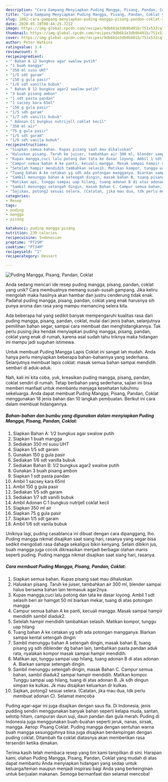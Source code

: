 ```yaml
---
description: "Cara Gampang Menyiapkan Puding Mangga, Pisang, Pandan, Coklat yang Enak"
title: "Cara Gampang Menyiapkan Puding Mangga, Pisang, Pandan, Coklat yang Enak"
slug: 1802-cara-gampang-menyiapkan-puding-mangga-pisang-pandan-coklat-yang-enak
date: 2020-05-10T00:44:25.721Z
image: https://img-global.cpcdn.com/recipes/9db6b1e3db9b491b/751x532cq70/puding-mangga-pisang-pandan-coklat-foto-resep-utama.jpg
thumbnail: https://img-global.cpcdn.com/recipes/9db6b1e3db9b491b/751x532cq70/puding-mangga-pisang-pandan-coklat-foto-resep-utama.jpg
cover: https://img-global.cpcdn.com/recipes/9db6b1e3db9b491b/751x532cq70/puding-mangga-pisang-pandan-coklat-foto-resep-utama.jpg
author: Peter Watkins
ratingvalue: 3.4
reviewcount: 9
recipeingredient:
- " Bahan A 12 bungkus agar swalow putih"
- "1 buah mangga"
- "350 ml susu UHT"
- "1/5 sdt garam"
- "150 g gula pasir"
- "1/6 sdt vanilla bubuk"
- " Bahan B 12 bungkus agar2 swalow putih"
- "3 buah pisang ambon"
- "1 sdt pasta pandan"
- "1 sacsey kara 65ml"
- "150 g gula pasir"
- "1/5 sdh garam"
- "1/7 sdt vanilli bubuk"
- " Adonan C1 bungkus nutrijell coklat kecil"
- "350 ml air"
- "75 g gula pasir"
- "1/5 sdt garam"
- "1/6 sdt vanila bubuk"
recipeinstructions:
- "Siapkan semua bahan. Kupas pisang saat mau dihaluskan"
- "Haluskan pisang. Taruh ke juiser, tambahkan air 300 ml, blender sampai halus bersama bahan lain termasuk agar2nya."
- "Kupas mangga,cuci lalu potong dan tata ke dasar loyong. Ambil 1 sdt selasih beri air hamgat 50 ml biarkan mekar, tuang di atas potongan mangga"
- "Campur semua bahan A ke panti, kecuali mangga. Masak sampai hampir mendidih sambil diaduk2."
- "Setelah hampir mendidih tambahkan selasih. Matikan kompor, tunggu uap hilang"
- "Tuang bahan A ke cetakan yg sdh ada potongan mangganya. Biarkan sampai kental setengah dingin"
- "Sambil menunggu bahan A setengah dingin, masak bahan B, tuang pisang yg sdh diblender dg bahan lain, tambahkan pasta pandan aduk rata, nyalakan kompor masak sampai hampir mendidih."
- "Matikan api, tunggu sampai uap hilang, tuang adonan B di atas adonan A. Biarkan sampai setengah dingin."
- "Sambil menunggu setengah dingin, masak Bahan C. Campur semua bahan, sambil diaduk2 sampai hampir mendidih. Matikan kompor. Tunggu sampai uap hilang, tuang di atas adonan B. Jk sdh dingun simpan ke kulkas. Jk mau disajikan keluarkan dr kulkas."
- "Sajikan, potong2 sesuai selera. (Catatan, jika mau dua, tdk perlu membuat adonan C). Selamat mencoba"
categories:
- Resep
tags:
- puding
- mangga
- pisang

katakunci: puding mangga pisang 
nutrition: 239 calories
recipecuisine: Indonesian
preptime: "PT25M"
cooktime: "PT34M"
recipeyield: "1"
recipecategory: Dessert

---
```



![Puding Mangga, Pisang, Pandan, Coklat](https://img-global.cpcdn.com/recipes/9db6b1e3db9b491b/751x532cq70/puding-mangga-pisang-pandan-coklat-foto-resep-utama.jpg)

Anda sedang mencari ide resep puding mangga, pisang, pandan, coklat yang unik? Cara membuatnya memang susah-susah gampang. Jika keliru mengolah maka hasilnya akan hambar dan justru cenderung tidak enak. Padahal puding mangga, pisang, pandan, coklat yang enak harusnya sih punya aroma dan rasa yang mampu memancing selera kita.

Ada beberapa hal yang sedikit banyak mempengaruhi kualitas rasa dari puding mangga, pisang, pandan, coklat, mulai dari jenis bahan, selanjutnya pemilihan bahan segar, sampai cara membuat dan menghidangkannya. Tak perlu pusing jika hendak menyiapkan puding mangga, pisang, pandan, coklat yang enak di rumah, karena asal sudah tahu triknya maka hidangan ini mampu jadi suguhan istimewa.

Untuk membuat Puding Mangga Lapis Coklat ini sangat lah mudah. Anda hanya perlu menyiapkan beberapa bahan-bahannya yang sederhana. Selanjutnya membuat lapis coklat: masak semua bahan sampai mendidih sembari di aduk-aduk.


Nah, kali ini kita coba, yuk, kreasikan puding mangga, pisang, pandan, coklat sendiri di rumah. Tetap berbahan yang sederhana, sajian ini bisa memberi manfaat untuk membantu menjaga kesehatan tubuhmu sekeluarga. Anda dapat membuat Puding Mangga, Pisang, Pandan, Coklat menggunakan 18 jenis bahan dan 10 langkah pembuatan. Berikut ini cara dalam membuat hidangannya.

<!--inarticleads1-->

##### Bahan-bahan dan bumbu yang digunakan dalam menyiapkan Puding Mangga, Pisang, Pandan, Coklat:

1. Siapkan  Bahan A: 1/2 bungkus agar swalow putih
1. Siapkan 1 buah mangga
1. Sediakan 350 ml susu UHT
1. Siapkan 1/5 sdt garam
1. Gunakan 150 g gula pasir
1. Sediakan 1/6 sdt vanilla bubuk
1. Sediakan  Bahan B: 1/2 bungkus agar2 swalow putih
1. Gunakan 3 buah pisang ambon
1. Siapkan 1 sdt pasta pandan
1. Ambil 1 sacsey kara 65ml
1. Ambil 150 g gula pasir
1. Sediakan 1/5 sdh garam
1. Sediakan 1/7 sdt vanilli bubuk
1. Ambil  Adonan C:1 bungkus nutrijell coklat kecil
1. Siapkan 350 ml air
1. Siapkan 75 g gula pasir
1. Siapkan 1/5 sdt garam
1. Ambil 1/6 sdt vanila bubuk


Uniknya lagi, puding casablanca ini dibuat dengan cara dipanggang, lho. Puding mangga nikmat disajikan saat siang hari, rasanya yang segar bisa sedikit mengobati rasa dahaga sekaligus bikin kenyang. Selain dibikin jus, buah mangga juga cocok dikreasikan menjadi berbagai olahan manis seperti puding. Puding mangga nikmat disajikan saat siang hari, rasanya. 

<!--inarticleads2-->

##### Cara membuat Puding Mangga, Pisang, Pandan, Coklat:

1. Siapkan semua bahan. Kupas pisang saat mau dihaluskan
1. Haluskan pisang. Taruh ke juiser, tambahkan air 300 ml, blender sampai halus bersama bahan lain termasuk agar2nya.
1. Kupas mangga,cuci lalu potong dan tata ke dasar loyong. Ambil 1 sdt selasih beri air hamgat 50 ml biarkan mekar, tuang di atas potongan mangga
1. Campur semua bahan A ke panti, kecuali mangga. Masak sampai hampir mendidih sambil diaduk2.
1. Setelah hampir mendidih tambahkan selasih. Matikan kompor, tunggu uap hilang
1. Tuang bahan A ke cetakan yg sdh ada potongan mangganya. Biarkan sampai kental setengah dingin
1. Sambil menunggu bahan A setengah dingin, masak bahan B, tuang pisang yg sdh diblender dg bahan lain, tambahkan pasta pandan aduk rata, nyalakan kompor masak sampai hampir mendidih.
1. Matikan api, tunggu sampai uap hilang, tuang adonan B di atas adonan A. Biarkan sampai setengah dingin.
1. Sambil menunggu setengah dingin, masak Bahan C. Campur semua bahan, sambil diaduk2 sampai hampir mendidih. Matikan kompor. Tunggu sampai uap hilang, tuang di atas adonan B. Jk sdh dingun simpan ke kulkas. Jk mau disajikan keluarkan dr kulkas.
1. Sajikan, potong2 sesuai selera. (Catatan, jika mau dua, tdk perlu membuat adonan C). Selamat mencoba


Puding agar-agar ini juga disajikan dengan saus fla. Di Indonesia, jenis pudding sendiri menggunakan banyak bahan seperti kelapa muda, santan, selotip hitam, campuran daun suji, daun pandan dan gula merah. Puding di Indonesia juga menggunakan buah-buahan seperti jeruk, nanas, sirsak, mangga. Автор: Pisang Coklat. Puding mangga dengan sentuhan warna buah mangga sesungguhnya bisa juga disajikan berdampingan dengan puding coklat. Ditambah fla coklat diatasnya akan memberikan rasa tersendiri ketika dimakan. 

Terima kasih telah membaca resep yang tim kami tampilkan di sini. Harapan kami, olahan Puding Mangga, Pisang, Pandan, Coklat yang mudah di atas dapat membantu Anda menyiapkan hidangan yang sedap untuk keluarga/teman maupun menjadi inspirasi bagi Anda yang berkeinginan untuk berjualan makanan. Semoga bermanfaat dan selamat mencoba!
